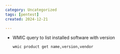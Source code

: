 ```yaml
---
category: Uncategorized
tags: [pentest]
created: 2024-12-21

---
```

- WMIC query to list installed software with version
	```bash
	wmic product get name,version,vendor
	```